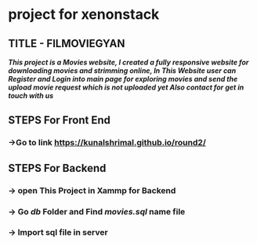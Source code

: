 # project for xenonstack
## TITLE - FILMOVIEGYAN  

***This project is a Movies website, I created a fully responsive website for downloading movies and strimming online,
In This Website user can Register and Login into main page for exploring movies
and send the upload movie request which is not uploaded yet Also contact for get in touch with us***

## STEPS For Front End

### ->Go to link https://kunalshrimal.github.io/round2/

## STEPS For Backend

### -> open This Project in Xammp for Backend


### -> Go *db* Folder and Find *movies.sql* name file


### -> Import sql file in server
